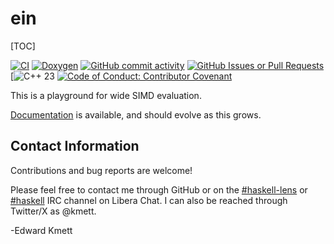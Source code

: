 # ein

<!--
SPDX-FileType: DOCUMENTATION
SPDX-FileCopyrightText: 2024 Edward Kmett <ekmett@gmail.com>
SPDX-License-Identifier: BSD-2-Clause OR Apache-2.0
-->

[TOC]

[![CI](https://github.com/ekmett/ein/actions/workflows/cmake.yml/badge.svg)](https://github.com/ekmett/ein/actions/workflows/cmake.yml)
[![Doxygen](https://img.shields.io/badge/docs-doxygen-blue.svg)](https://ekmett.github.io/ein/)
[![GitHub commit activity](https://img.shields.io/github/commit-activity/w/ekmett/ein)](https://github.com/ekmett/ein/activity)
[![GitHub Issues or Pull Requests](https://img.shields.io/github/issues/ekmett/ein)](https://github.com/ekmett/ein/issues)
[![C++ 23](https://img.shields.io/badge/c%2B%2B-23-blue)
[![Code of Conduct: Contributor Covenant](https://img.shields.io/badge/code_of_conduct-contributor_covenant-8a2be2)](https://github.com/EthicalSource/contributor_covenant)





This is a playground for wide SIMD evaluation.

[Documentation](https://ekmett.github.io/ein/) is available, and should evolve as this grows.

## Contact Information

Contributions and bug reports are welcome!

Please feel free to contact me through GitHub or on the [\#haskell-lens](https://web.libera.chat/#haskell-lens) or [\#haskell](https://web.libera.chat/#haskell) IRC channel on Libera Chat. I can also be reached through Twitter/X as \@kmett.

-Edward Kmett
